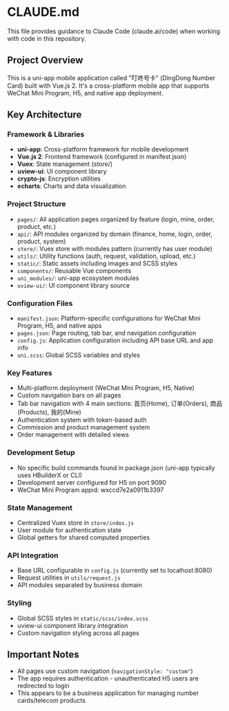 # CLAUDE.md

This file provides guidance to Claude Code (claude.ai/code) when working with code in this repository.

## Project Overview

This is a uni-app mobile application called "叮咚号卡" (DingDong Number Card) built with Vue.js 2. It's a cross-platform mobile app that supports WeChat Mini Program, H5, and native app deployment.

## Key Architecture

### Framework & Libraries
- **uni-app**: Cross-platform framework for mobile development
- **Vue.js 2**: Frontend framework (configured in manifest.json)
- **Vuex**: State management (store/)
- **uview-ui**: UI component library
- **crypto-js**: Encryption utilities
- **echarts**: Charts and data visualization

### Project Structure
- `pages/`: All application pages organized by feature (login, mine, order, product, etc.)
- `api/`: API modules organized by domain (finance, home, login, order, product, system)
- `store/`: Vuex store with modules pattern (currently has user module)
- `utils/`: Utility functions (auth, request, validation, upload, etc.)
- `static/`: Static assets including images and SCSS styles
- `components/`: Reusable Vue components
- `uni_modules/`: uni-app ecosystem modules
- `uview-ui/`: UI component library source

### Configuration Files
- `manifest.json`: Platform-specific configurations for WeChat Mini Program, H5, and native apps
- `pages.json`: Page routing, tab bar, and navigation configuration
- `config.js`: Application configuration including API base URL and app info
- `uni.scss`: Global SCSS variables and styles

### Key Features
- Multi-platform deployment (WeChat Mini Program, H5, Native)
- Custom navigation bars on all pages
- Tab bar navigation with 4 main sections: 首页(Home), 订单(Orders), 商品(Products), 我的(Mine)
- Authentication system with token-based auth
- Commission and product management system
- Order management with detailed views

### Development Setup
- No specific build commands found in package.json (uni-app typically uses HBuilderX or CLI)
- Development server configured for H5 on port 9090
- WeChat Mini Program appid: wxccd7e2a0911b3397

### State Management
- Centralized Vuex store in `store/index.js`
- User module for authentication state
- Global getters for shared computed properties

### API Integration
- Base URL configurable in `config.js` (currently set to localhost:8080)
- Request utilities in `utils/request.js`
- API modules separated by business domain

### Styling
- Global SCSS styles in `static/scss/index.scss`
- uview-ui component library integration
- Custom navigation styling across all pages

## Important Notes
- All pages use custom navigation (`navigationStyle: "custom"`)
- The app requires authentication - unauthenticated H5 users are redirected to login
- This appears to be a business application for managing number cards/telecom products